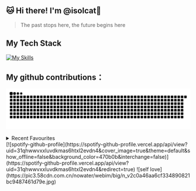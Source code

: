 ## 🐱 Hi there! I'm @isolcat👋

> The past stops here, the future begins here
  
##  My Tech Stack
  [![My Skills](https://skillicons.dev/icons?i=vue,vite,webpack,ts,git,html,css,js,nuxtjs,react,tailwind,jest&perline=4)](https://skillicons.dev)

##  My github contributions：
![](https://raw.githubusercontent.com/isolcat/isolcat/main/assets/github-contribution-grid-snake.svg)    

<details> <summary>Recent Favourites</summary>

</details>
[![spotify-github-profile](https://spotify-github-profile.vercel.app/api/view?uid=31qhwwvxxluvdkmas6htxl2evdn4&cover_image=true&theme=default&show_offline=false&background_color=470b0b&interchange=false)](https://spotify-github-profile.vercel.app/api/view?uid=31qhwwvxxluvdkmas6htxl2evdn4&redirect=true)
![self love](https://pic3.58cdn.com.cn/nowater/webim/big/n_v2c0a46aa6cf334890821bc9487461d79e.jpg)

